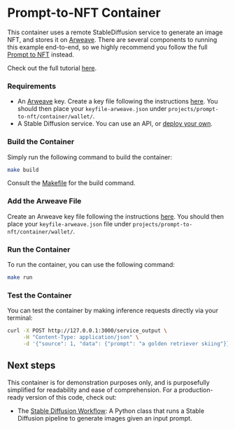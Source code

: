# Prompt-to-NFT Container

This container uses a remote StableDiffusion service to generate an image NFT, and stores it on [Arweave](https://docs.arweave.org). There are several components to running this example end-to-end, so we highly recommend you follow the full [Prompt to NFT](https://learn.ritual.net/examples/prompt_to_nft) instead.

Check out the full tutorial [here](https://learn.ritual.net/examples/prompt_to_nft).

### Requirements

- An [Arweave](https://docs.arweave.org) key. Create a key file following the instructions [here](https://docs.arweave.org/developers/mining/mining-quickstart#creating-your-first-arweave-wallet). You should then place your `keyfile-arweave.json` under `projects/prompt-to-nft/container/wallet/`.
- A Stable Diffusion service. You can use an API, or [deploy your own](https://learn.ritual.net/examples/prompt_to_nft#setting-up-a-stable-diffusion-service).

### Build the Container

Simply run the following command to build the container:

```bash
make build
```

Consult the [Makefile](./Makefile) for the build command.

### Add the Arweave File

Create an Arweave key file following the instructions [here](https://docs.arweave.org/developers/mining/mining-quickstart#creating-your-first-arweave-wallet). You should then place your `keyfile-arweave.json` file under `projects/prompt-to-nft/container/wallet/`.

### Run the Container

To run the container, you can use the following command:

```bash
make run
```

### Test the Container

You can test the container by making inference requests directly via your terminal:

```bash
curl -X POST http://127.0.0.1:3000/service_output \
     -H "Content-Type: application/json" \
     -d '{"source": 1, "data": {"prompt": "a golden retriever skiing"}}'
```

## Next steps

This container is for demonstration purposes only, and is purposefully simplified for readability and ease of comprehension. For a production-ready version of this code, check out:

- The [Stable Diffusion Workflow](https://infernet-ml.docs.ritual.net/reference/infernet_ml/workflows/inference/stable_diffusion_workflow/): A Python class that runs a Stable Diffusion pipeline to generate images given an input prompt.
